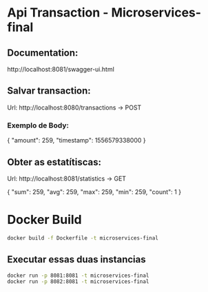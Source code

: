 # Api Transaction - Microservices-final

## Documentation:
http://localhost:8081/swagger-ui.html

## Salvar transaction:

Url: http://localhost:8080/transactions -> POST

### Exemplo de Body: 

{
  "amount": 259,
  "timestamp": 1556579338000
}

## Obter as estatítiscas:

Url: http://localhost:8081/statistics -> GET

{
  "sum": 259,
  "avg": 259,
  "max": 259,
  "min": 259,
  "count": 1
}

# Docker Build
```sh
docker build -f Dockerfile -t microservices-final
```

## Executar essas duas instancias 

```sh
docker run -p 8081:8081 -t microservices-final
docker run -p 8082:8081 -t microservices-final
```




